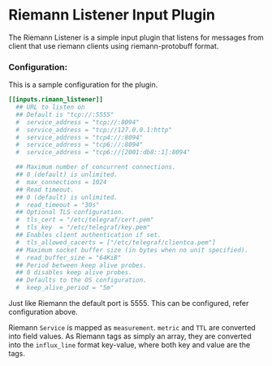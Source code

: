 # Riemann Listener Input Plugin

The Riemann Listener is a simple input plugin that listens for messages from
client that use riemann clients using riemann-protobuff format.


### Configuration:

This is a sample configuration for the plugin.

```toml
[[inputs.rimann_listener]]
  ## URL to listen on
  ## Default is "tcp://:5555"
  #  service_address = "tcp://:8094"
  #  service_address = "tcp://127.0.0.1:http"
  #  service_address = "tcp4://:8094"
  #  service_address = "tcp6://:8094"
  #  service_address = "tcp6://[2001:db8::1]:8094"

  ## Maximum number of concurrent connections.
  ## 0 (default) is unlimited.
  #  max_connections = 1024
  ## Read timeout.
  ## 0 (default) is unlimited.
  #  read_timeout = "30s"
  ## Optional TLS configuration.
  #  tls_cert = "/etc/telegraf/cert.pem"
  #  tls_key  = "/etc/telegraf/key.pem"
  ## Enables client authentication if set.
  #  tls_allowed_cacerts = ["/etc/telegraf/clientca.pem"]
  ## Maximum socket buffer size (in bytes when no unit specified).
  #  read_buffer_size = "64KiB"
  ## Period between keep alive probes.
  ## 0 disables keep alive probes.
  ## Defaults to the OS configuration.
  #  keep_alive_period = "5m"
```
Just like Riemann the default port is 5555. This can be configured, refer configuration above.

Riemann `Service` is mapped as `measurement`. `metric` and `TTL` are converted into field values.
As Riemann tags as simply an array, they are converted into the `influx_line` format key-value, where both key and value are the tags.
